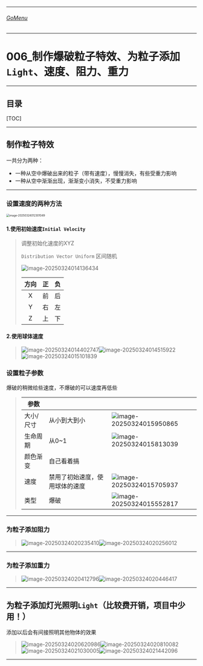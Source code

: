 

___________________________________________________________________________________________
###### [GoMenu](../UE_Effect_Menu.md)
___________________________________________________________________________________________
# 006_制作爆破粒子特效、为粒子添加`Light`、速度、阻力、重力


___________________________________________________________________________________________


## 目录

[TOC]


------

## 制作粒子特效

一共分为两种：

- 一种从空中爆破出来的粒子（带有速度），慢慢消失，有些受重力影响
- 一种从空中渐渐出现，渐渐变小消失，不受重力影响

------

### 设置速度的两种方法

<img src="./Image/UE_EffectBaseV006/image-20250324012301049.png" alt="image-20250324012301049" style="zoom:50%;" />

#### 1.使用初始速度`Initial Velocity`

> 调整初始化速度的XYZ
>
> `Distribution Vector Uniform` 区间随机
>
> ![image-20250324014136434](./Image/UE_EffectBaseV006/image-20250324014136434.png)
>
> | 方向 |  正  |  负  |
> | :--: | :--: | :--: |
> |  X   |  前  |  后  |
> |  Y   |  右  |  左  |
> |  Z   |  上  |  下  |

#### 2.使用球体速度

> ![image-20250324014402747](./Image/UE_EffectBaseV006/image-20250324014402747.png)![image-20250324014515922](./Image/UE_EffectBaseV006/image-20250324014515922.png)![image-20250324015101839](./Image/UE_EffectBaseV006/image-20250324015101839.png)

### 设置粒子参数

爆破的稍微给些速度，不爆破的可以速度再低些

> | 参数      |                                |                                                              |
> | --------- | ------------------------------ | ------------------------------------------------------------ |
> | 大小/尺寸 | 从小到大到小                   | ![image-20250324015950865](./Image/UE_EffectBaseV006/image-20250324015950865.png) |
> | 生命周期  | 从0~1                          | ![image-20250324015813039](./Image/UE_EffectBaseV006/image-20250324015813039.png) |
> | 颜色渐变  | 自己看着搞                     |                                                              |
> | 速度      | 禁用了初始速度，使用球体的速度 | ![image-20250324015705937](./Image/UE_EffectBaseV006/image-20250324015705937.png) |
> | 类型      | 爆破                           | ![image-20250324015552817](./Image/UE_EffectBaseV006/image-20250324015552817.png) |

------

### 为粒子添加阻力

> ![image-20250324020235410](./Image/UE_EffectBaseV006/image-20250324020235410.png)![image-20250324020256012](./Image/UE_EffectBaseV006/image-20250324020256012.png)

------

### 为粒子添加重力

> ![image-20250324020412796](./Image/UE_EffectBaseV006/image-20250324020412796.png)![image-20250324020446417](./Image/UE_EffectBaseV006/image-20250324020446417.png)

------

## 为粒子添加灯光照明`Light`（比较费开销，项目中少用！）

添加以后会有间接照明其他物体的效果

> ![image-20250324020620986](./Image/UE_EffectBaseV006/image-20250324020620986.png)![image-20250324020810082](./Image/UE_EffectBaseV006/image-20250324020810082.png)![image-20250324021030005](./Image/UE_EffectBaseV006/image-20250324021030005.png)![image-20250324021442096](./Image/UE_EffectBaseV006/image-20250324021442096.png)

------
